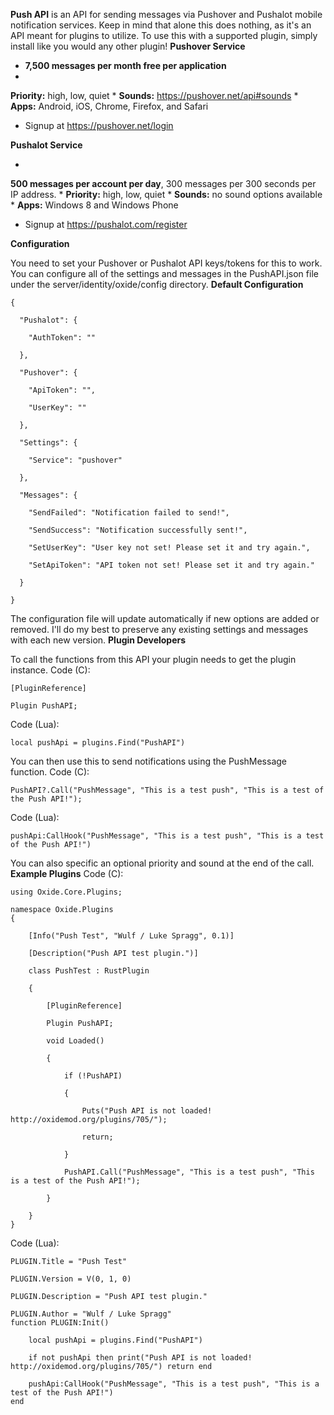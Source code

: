 **Push API** is an API for sending messages via Pushover and Pushalot mobile notification services. Keep in mind that alone this does nothing, as it's an API meant for plugins to utilize. To use this with a supported plugin, simply install like you would any other plugin!
**Pushover Service**


* **7,500 messages per month free per application**
* 
**Priority:** high, low, quiet
* 
**Sounds:** https://pushover.net/api#sounds
* 
****Apps**:** Android, iOS, Chrome, Firefox, and Safari
* Signup at https://pushover.net/login


**Pushalot Service**


* 
**500 messages per account per day**,  300 messages per 300 seconds per IP address.
* 
**Priority:** high, low, quiet
* 
**Sounds:** no sound options available
* 
**Apps:** Windows 8 and Windows Phone
* Signup at https://pushalot.com/register


**Configuration**

You need to set your Pushover or Pushalot API keys/tokens for this to work. You can configure all of the settings and messages in the PushAPI.json file under the server/identity/oxide/config directory.
**Default Configuration**

````
{

  "Pushalot": {

    "AuthToken": ""

  },

  "Pushover": {

    "ApiToken": "",

    "UserKey": ""

  },

  "Settings": {

    "Service": "pushover"

  },

  "Messages": {

    "SendFailed": "Notification failed to send!",

    "SendSuccess": "Notification successfully sent!",

    "SetUserKey": "User key not set! Please set it and try again.",

    "SetApiToken": "API token not set! Please set it and try again."

  }

}
````

The configuration file will update automatically if new options are added or removed. I'll do my best to preserve any existing settings and messages with each new version.
**Plugin Developers**

To call the functions from this API your plugin needs to get the plugin instance.
Code (C):
````
[PluginReference]

Plugin PushAPI;
````

Code (Lua):
````
local pushApi = plugins.Find("PushAPI")
````

You can then use this to send notifications using the PushMessage function.
Code (C):
````
PushAPI?.Call("PushMessage", "This is a test push", "This is a test of the Push API!");
````

Code (Lua):
````
pushApi:CallHook("PushMessage", "This is a test push", "This is a test of the Push API!")
````

You can also specific an optional priority and sound at the end of the call.
**Example Plugins**
Code (C):
````
using Oxide.Core.Plugins;

namespace Oxide.Plugins
{

    [Info("Push Test", "Wulf / Luke Spragg", 0.1)]

    [Description("Push API test plugin.")]

    class PushTest : RustPlugin

    {

        [PluginReference]

        Plugin PushAPI;

        void Loaded()

        {

            if (!PushAPI)

            {

                Puts("Push API is not loaded! http://oxidemod.org/plugins/705/");

                return;

            }

            PushAPI.Call("PushMessage", "This is a test push", "This is a test of the Push API!");

        }

    }
}
````

Code (Lua):
````
PLUGIN.Title = "Push Test"

PLUGIN.Version = V(0, 1, 0)

PLUGIN.Description = "Push API test plugin."

PLUGIN.Author = "Wulf / Luke Spragg"
function PLUGIN:Init()

    local pushApi = plugins.Find("PushAPI")

    if not pushApi then print("Push API is not loaded! http://oxidemod.org/plugins/705/") return end

    pushApi:CallHook("PushMessage", "This is a test push", "This is a test of the Push API!")
end
````